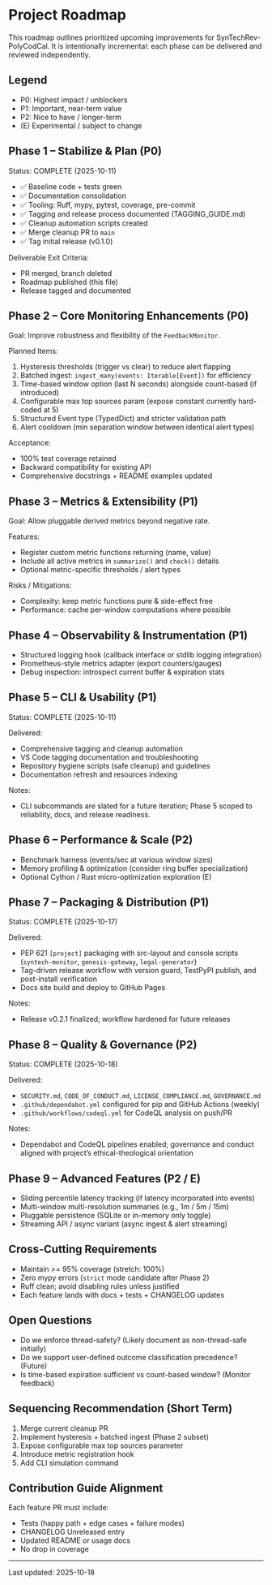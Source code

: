 # Project Roadmap

This roadmap outlines prioritized upcoming improvements for SynTechRev-PolyCodCal.
It is intentionally incremental: each phase can be delivered and reviewed independently.

## Legend
- P0: Highest impact / unblockers
- P1: Important, near-term value
- P2: Nice to have / longer-term
- (E) Experimental / subject to change

## Phase 1 – Stabilize & Plan (P0)
Status: COMPLETE (2025-10-11)
- ✅ Baseline code + tests green
- ✅ Documentation consolidation
- ✅ Tooling: Ruff, mypy, pytest, coverage, pre-commit
- ✅ Tagging and release process documented (TAGGING_GUIDE.md)
- ✅ Cleanup automation scripts created
- ✅ Merge cleanup PR to `main`
- ✅ Tag initial release (v0.1.0)

Deliverable Exit Criteria:
- PR merged, branch deleted
- Roadmap published (this file)
- Release tagged and documented

## Phase 2 – Core Monitoring Enhancements (P0)
Goal: Improve robustness and flexibility of the `FeedbackMonitor`.

Planned Items:
1. Hysteresis thresholds (trigger vs clear) to reduce alert flapping
2. Batched ingest: `ingest_many(events: Iterable[Event])` for efficiency
3. Time-based window option (last N seconds) alongside count-based (if introduced)
4. Configurable max top sources param (expose constant currently hard-coded at 5)
5. Structured Event type (TypedDict) and stricter validation path
6. Alert cooldown (min separation window between identical alert types)

Acceptance:
- 100% test coverage retained
- Backward compatibility for existing API
- Comprehensive docstrings + README examples updated

## Phase 3 – Metrics & Extensibility (P1)
Goal: Allow pluggable derived metrics beyond negative rate.

Features:
- Register custom metric functions returning (name, value)
- Include all active metrics in `summarize()` and `check()` details
- Optional metric-specific thresholds / alert types

Risks / Mitigations:
- Complexity: keep metric functions pure & side-effect free
- Performance: cache per-window computations where possible

## Phase 4 – Observability & Instrumentation (P1)
- Structured logging hook (callback interface or stdlib logging integration)
- Prometheus-style metrics adapter (export counters/gauges)
- Debug inspection: introspect current buffer & expiration stats

## Phase 5 – CLI & Usability (P1)
Status: COMPLETE (2025-10-11)

Delivered:
- Comprehensive tagging and cleanup automation
- VS Code tagging documentation and troubleshooting
- Repository hygiene scripts (safe cleanup) and guidelines
- Documentation refresh and resources indexing

Notes:
- CLI subcommands are slated for a future iteration; Phase 5 scoped to reliability, docs, and release readiness.

## Phase 6 – Performance & Scale (P2)
- Benchmark harness (events/sec at various window sizes)
- Memory profiling & optimization (consider ring buffer specialization)
- Optional Cython / Rust micro-optimization exploration (E)

## Phase 7 – Packaging & Distribution (P1)
Status: COMPLETE (2025-10-17)

Delivered:
- PEP 621 `[project]` packaging with src-layout and console scripts (`syntech-monitor`, `genesis-gateway`, `legal-generator`)
- Tag-driven release workflow with version guard, TestPyPI publish, and post-install verification
- Docs site build and deploy to GitHub Pages

Notes:
- Release v0.2.1 finalized; workflow hardened for future releases

## Phase 8 – Quality & Governance (P2)
Status: COMPLETE (2025-10-18)

Delivered:
- `SECURITY.md`, `CODE_OF_CONDUCT.md`, `LICENSE_COMPLIANCE.md`, `GOVERNANCE.md`
- `.github/dependabot.yml` configured for pip and GitHub Actions (weekly)
- `.github/workflows/codeql.yml` for CodeQL analysis on push/PR

Notes:
- Dependabot and CodeQL pipelines enabled; governance and conduct aligned with project’s ethical-theological orientation

## Phase 9 – Advanced Features (P2 / E)
- Sliding percentile latency tracking (if latency incorporated into events)
- Multi-window multi-resolution summaries (e.g., 1m / 5m / 15m)
- Pluggable persistence (SQLite or in-memory only toggle)
- Streaming API / async variant (async ingest & alert streaming)

## Cross-Cutting Requirements
- Maintain >= 95% coverage (stretch: 100%)
- Zero mypy errors (`strict` mode candidate after Phase 2)
- Ruff clean; avoid disabling rules unless justified
- Each feature lands with docs + tests + CHANGELOG updates

## Open Questions
- Do we enforce thread-safety? (Likely document as non-thread-safe initially)
- Do we support user-defined outcome classification precedence? (Future)
- Is time-based expiration sufficient vs count-based window? (Monitor feedback)

## Sequencing Recommendation (Short Term)
1. Merge current cleanup PR
2. Implement hysteresis + batched ingest (Phase 2 subset)
3. Expose configurable max top sources parameter
4. Introduce metric registration hook
5. Add CLI simulation command

## Contribution Guide Alignment
Each feature PR must include:
- Tests (happy path + edge cases + failure modes)
- CHANGELOG Unreleased entry
- Updated README or usage docs
- No drop in coverage

---
Last updated: 2025-10-18

